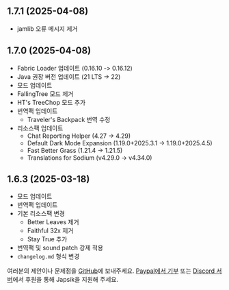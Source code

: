 ## 1.7.1 (2025-04-08)
- jamlib 오류 메시지 제거

## 1.7.0 (2025-04-08)
- Fabric Loader 업데이트 (0.16.10 -> 0.16.12)
- Java 권장 버전 업데이트 (21 LTS -> 22)
- 모드 업데이트
- FallingTree 모드 제거
- HT's TreeChop 모드 추가
- 번역팩 업데이트
  - Traveler's Backpack 번역 수정
- 리소스팩 업데이트
  - Chat Reporting Helper (4.27 -> 4.29)
  - Default Dark Mode Expansion (1.19.0+2025.3.1 -> 1.19.0+2025.4.5)
  - Fast Better Grass (1.21.4 -> 1.21.5)
  - Translations for Sodium (v4.29.0 -> v4.34.0)

## 1.6.3 (2025-03-18)
- 모드 업데이트
- 번역팩 업데이트
- 기본 리소스팩 변경
  - Better Leaves 제거
  - Faithful 32x 제거
  - Stay True 추가
- 번역팩 및 sound patch 강제 적용
- `changelog.md` 형식 변경

여러분의 제안이나 문제점을 [GitHub](https://github.com/Japsik-Server/Chosik-Client/issues/new)에 보내주세요. [Paypal에서 기부](https://paypal.me/thecats1105) 또는 [Discord 서버](https://discord.japsik.com)에서 후원을 통해 Japsik을 지원해 주세요.